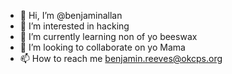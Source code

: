 - 👋 Hi, I’m @benjaminallan
- 👀 I’m interested in hacking
- 🌱 I’m currently learning non of yo beeswax
- 💞️ I’m looking to collaborate on yo Mama
- 📫 How to reach me benjamin.reeves@okcps.org

<!---
benjaminallan/benjaminallan is a ✨ special ✨ repository because its `README.md` (this file) appears on your GitHub profile.
You can click the Preview link to take a look at your changes.
--->
